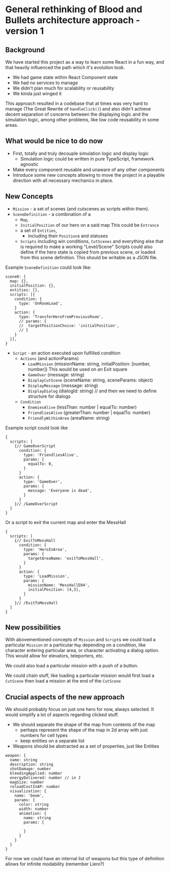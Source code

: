 # General rethinking of Blood and Bullets architecture approach - version 1

## Background

We have started this project as a way to learn some React in a fun way, and that heavily influenced the path which it's evolution took.

- We had game state within React Component state
- We had no services to manage
- We didn't plan much for scalability or reusability
- We kinda just winged it

This approach resulted in a codebase that at times was very hard to manage (The Great Rewrite of `handleClick()`) and also didn't achieve decent separation of concerns between the displaying logic and the simulation logic, among other problems, like low code reusability in some areas.

## What would be nice to do now

- First, totally and truly decouple simulation logic and display logic
  - Simulation logic could be written in pure TypeScript, framework agnostic
- Make every component reusable and unaware of any other components
- Introduce some new concepts allowing to move the project in a playable direction with all necessary mechanics in place.

## New Concepts

- `Mission` - a set of scenes (and cutscenes as scripts within them).
- `SceneDefinition` - a combination of a
  - `Map`,
  - `InitialPosition` of our hero on a said map
    This could be `Entrance`
  - a set of `Entities`,
    - including their `Position`s and statuses
  - `Scripts` including win conditions, `CutScenes` and everything else that is required to make a working "Level/Scene"
    Scripts could also define if the hero state is copied from previous scene, or loaded from this scene definition.
    This should be writable as a JSON file.

Example `SceneDefinition` could look like:

```
scene0: {
  map: {},
  initialPosition: {},
  entities: [],
  scripts: [{
    condition: {
      type: 'OnRoomLoad',
    }
    action: {
      type: 'TransferHeroFromPreviousRoom',
      // params: {
      //  targetPositionChoice: 'initialPosition',
      // }
    }
  }],
}
```

- `Script` - an action executed upon fulfilled condition
  - `Actions` (and actionParams)
    - `LoadMission` (missionName: string, initialPosition: [number, number])
      This would be used on an Exit square
    - `GameOver` (message: string)
    - `DisplayCutScene` (sceneName: string, sceneParams: object)
    - `DisplayMessage` (message: string)
    - `DisplayDialog` (dialogId: string) // and then we need to define structure for dialogs
  - `Condition`
    - `EnemiesAlive` (lessThan: number | equalTo: number)
    - `FriendliesAlive` (greaterThan: number | equalTo: number)
    - `FriendlyWithinArea` (areaName: string)

Example script could look like

```
{
  scripts: [
    {// GameOverScript
      condition: {
        type: 'FriendliesAlive',
        params: {
          equalTo: 0,
        }
      }
      action: {
        type: 'GameOver',
        params: {
          message: 'Everyone is dead',
        }
      }
    }// /GameOverScript
  ]
}
```

Or a script to exit the current map and enter the MessHall

```
{
  scripts: [
    {// ExitToMessHall
      condition: {
        type: 'HeroInArea',
        params: {
          targetAreaName: 'exitToMessHall',
        }
      }
      action: {
        type: 'LoadMission',
        params: {
          missionName: 'MessHallE04',
          initialPosition: [4,3],
        }
      }
    }// /ExitToMessHall
  ]
}
```

## New possibilities

With abovementioned concepts of `Mission` and `Script`s we could load a particular `Mission` or a particular `Map` depending on a condition, like character entering particular area, or character activating a dialog option. This would allow for elevators, teleporters, etc.

We could also load a particular mission with a push of a button.

We could chain stuff, like loading a particular mission would first load a `CutScene` then load a mission at the end of the `CutScene`

## Crucial aspects of the new approach

We should probably focus on just one hero for now, always selected. It would simplify a lot of aspects regarding clicked stuff.

- We should separate the shape of the map from contents of the map
  - perhaps represent the shape of the map in 2d array with just numbers for cell types
  - keep entities on a separate list
- Weapons should be abstracted as a set of properties, just like Entities

```
weapon: {
  name: string
  description: string
  shotDamage: number
  bleedingApplied: number
  energyDelivered: number // in J
  magSize: number
  reloadCostInAP: number
  visualization: {
    name: 'beam',
    params: {
      color: string
      width: number
      animation: {
        name: string
        params: {

        }
      }
    }
  }
}
```

For now we could have an internal list of weapons but this type of definition allows for infinite modability (remember Liero?)

